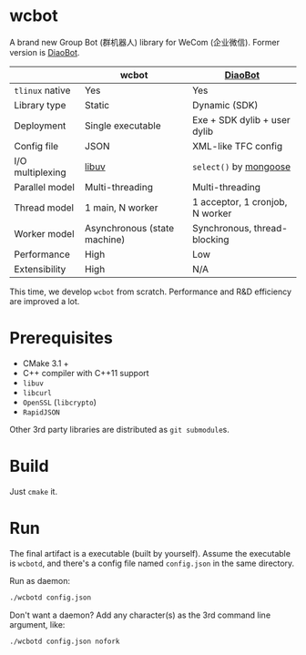 # wcbot
A brand new Group Bot (群机器人) library for WeCom (企业微信). Former version is [DiaoBot](https://github.com/Bokjan/DiaoBot). 

||wcbot|[DiaoBot](https://github.com/Bokjan/DiaoBot)|
--|--|--
`tlinux` native|Yes|Yes
Library type|Static|Dynamic (SDK)
Deployment|Single executable|Exe + SDK dylib + user dylib
Config file|JSON|XML-like TFC config
I/O multiplexing|[libuv](https://github.com/libuv/libuv)|`select()` by [mongoose](https://github.com/cesanta/mongoose)
Parallel model|Multi-threading|Multi-threading
Thread model|1 main, N worker|1 acceptor, 1 cronjob, N worker
Worker model|Asynchronous (state machine)|Synchronous, thread-blocking
Performance|High|Low
Extensibility|High|N/A

This time, we develop `wcbot` from scratch. Performance and R&D efficiency are improved a lot. 

# Prerequisites
- CMake 3.1 +
- C++ compiler with C++11 support
- `libuv`
- `libcurl`
- `OpenSSL` (`libcrypto`)
- `RapidJSON`

Other 3rd party libraries are distributed as `git submodule`s.

# Build
Just `cmake` it. 

# Run
The final artifact is a executable (built by yourself). Assume the executable is `wcbotd`, and there's a config file named `config.json` in the same directory. 

Run as daemon:
```bash
./wcbotd config.json
```
Don't want a daemon? Add any character(s) as the 3rd command line argument, like: 
```bash
./wcbotd config.json nofork
```